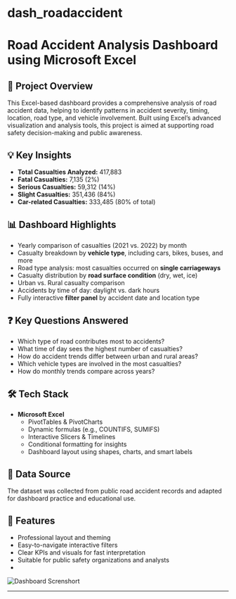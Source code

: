 # dash_roadaccident
# Road Accident Analysis Dashboard using Microsoft Excel

## 🚧 Project Overview
This Excel-based dashboard provides a comprehensive analysis of road accident data, helping to identify patterns in accident severity, timing, location, road type, and vehicle involvement. Built using Excel’s advanced visualization and analysis tools, this project is aimed at supporting road safety decision-making and public awareness.

## 💡 Key Insights
- **Total Casualties Analyzed:** 417,883  
- **Fatal Casualties:** 7,135 (2%)  
- **Serious Casualties:** 59,312 (14%)  
- **Slight Casualties:** 351,436 (84%)  
- **Car-related Casualties:** 333,485 (80% of total)

## 📊 Dashboard Highlights
- Yearly comparison of casualties (2021 vs. 2022) by month  
- Casualty breakdown by **vehicle type**, including cars, bikes, buses, and more  
- Road type analysis: most casualties occurred on **single carriageways**
- Casualty distribution by **road surface condition** (dry, wet, ice)
- Urban vs. Rural casualty comparison
- Accidents by time of day: daylight vs. dark hours
- Fully interactive **filter panel** by accident date and location type

## ❓ Key Questions Answered
- Which type of road contributes most to accidents?
- What time of day sees the highest number of casualties?
- How do accident trends differ between urban and rural areas?
- Which vehicle types are involved in the most casualties?
- How do monthly trends compare across years?

## 🛠 Tech Stack
- **Microsoft Excel**
  - PivotTables & PivotCharts
  - Dynamic formulas (e.g., COUNTIFS, SUMIFS)
  - Interactive Slicers & Timelines
  - Conditional formatting for insights
  - Dashboard layout using shapes, charts, and smart labels

## 📁 Data Source
The dataset was collected from public road accident records and adapted for dashboard practice and educational use.

## 📌 Features
- Professional layout and theming  
- Easy-to-navigate interactive filters  
- Clear KPIs and visuals for fast interpretation  
- Suitable for public safety organizations and analysts
- 
![Dashboard Screnshort](https://github.com/SamikshaDhas/Road_Accident_Excel_Dashboard/blob/main/Screenshot%202025-08-04%20194624.png)


---

